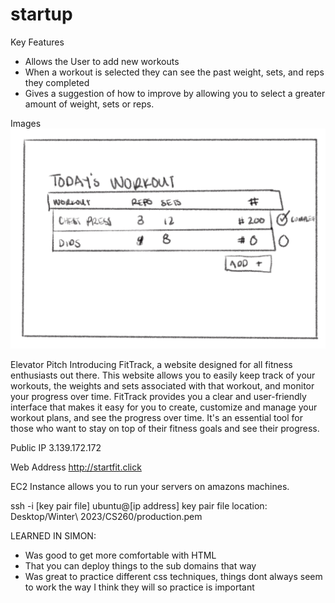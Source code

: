 # startup
Key Features
- Allows the User to add new workouts
- When a workout is selected they can see the past weight, sets, 
  and reps they completed
- Gives a suggestion of how to improve by allowing you to select 
  a greater amount of weight, sets or reps.

Images
![StartUp Sketch](https://github.com/bradysillito/startup/blob/main/StartUpDrawing.jpg)



Elevator Pitch
Introducing FitTrack, a website designed for all fitness enthusiasts out there. 
This website allows you to easily keep track of your workouts, the weights and 
sets associated with that workout, and monitor your progress over time. FitTrack 
provides you a clear and user-friendly interface that makes it easy for you to 
create, customize and manage your workout plans, and see the progress over time. 
It's an essential tool for those who want to stay on top of their fitness goals 
and see their progress.


Public IP
3.139.172.172

Web Address
http://startfit.click

EC2 Instance allows you to run your servers on amazons machines.

ssh -i [key pair file] ubuntu@[ip address]
key pair file location: Desktop/Winter\ 2023/CS260/production.pem

LEARNED IN SIMON:
- Was good to get more comfortable with HTML
- That you can deploy things to the sub domains that way
- Was great to practice different css techniques, things dont always seem to work the 
way I think they will so practice is important


